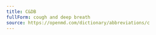 ```yaml
---
title: C&DB
fullForm: cough and deep breath
source: https://openmd.com/dictionary/abbreviations/c
---
```

